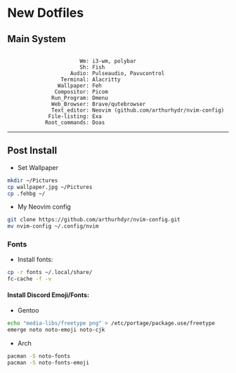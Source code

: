 # New Dotfiles

## Main System
```

                       Wm: i3-wm, polybar
                       Sh: Fish
                    Audio: Pulseaudio, Pavucontrol
                 Terminal: Alacritty
                Wallpaper: Feh
               Compositor: Picom 
              Run_Program: Dmenu
              Web_Browser: Brave/qutebrowser
              Text_editor: Neovim (github.com/arthurhydr/nvim-config)
             File-listing: Exa
            Root_commands: Doas

```

---

## Post Install

* Set Wallpaper
```bash
mkdir ~/Pictures
cp wallpaper.jpg ~/Pictures
cp .fehbg ~/
```

* My Neovim config
```bash
git clone https://github.com/arthurhdyr/nvim-config.git
mv nvim-config ~/.config/nvim
```

### Fonts

* Install fonts:
```bash
cp -r fonts ~/.local/share/
fc-cache -f -v
```

#### Install Discord Emoji/Fonts:

* Gentoo
```bash
echo "media-libs/freetype png" > /etc/portage/package.use/freetype
emerge noto noto-emoji noto-cjk
```
* Arch
```bash
pacman -S noto-fonts
pacman -S noto-fonts-emoji
```
